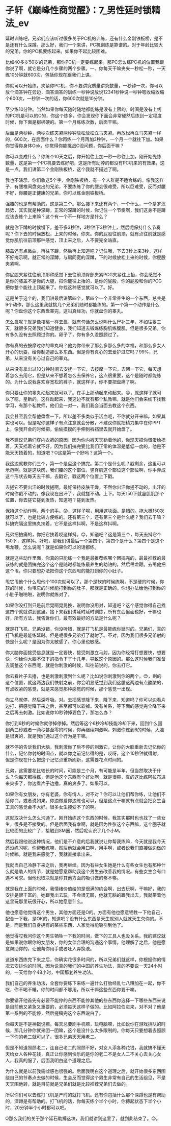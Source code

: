 # 子轩《巅峰性商觉醒》：7_男性延时锁精法_ev

延时训练吧，兄弟们应该听过很多关于PC机的训练，还有什么金刚铁板桥，是不是还有什么深蹲。那么好，我们一个来讲，PC机训练是靠谱的。对于年龄比较大的兄弟，你的PC机要练起来。如果你不起比较困难。

比如40多岁50岁的兄弟，那你PC机一定要练起来。那PC怎么练PC机的位置我跟你说了啊，就它是分几个步骤的两个步骤。一、你每天干嘛夹夹一秒松一秒，一天练10分钟就600次，包括你现在跟我们上课。

你就可以开始练，夹紧你PC机，你不要讲究质量讲究数量，一秒钟一次，你可以放个滴答钟在旁边，滴答滴答的训练一秒钟说放说12341秒钟说一秒钟嗯收缩收缩个600次，一秒钟一次的话，你600次就是10分钟。

至少练10分钟。当然如果你每天随时随地都能练是没有上限的，时间是没有上线的PC机是可以的O的，你这个练多，你会发现你下面会非常硬然后练到一定程度时候，你下面是梆梆硬的。第一个月练练次数，后面干嘛。

后面是两秒钟，两秒次练夹紧两秒钟放松放松立马夹紧。再放松再立马夹紧一样的，600次，在后面什么？你再练一个月再加3秒钟，一个月一个就往下加。如果你觉得你身体Ook，你觉得你能挑战O没问题，你后面干嘛？

你可以变成什么？你练个10天之后，你开始往上加一秒一秒往上加，刚开始先练数量，这是第一个PC机要去练好吧，这是所有助脖的都没有PC机来的有效果，这是一点。我们讲第二个金刚铁板桥，这个我就不描述了啊。

我也不演示，你们收这5个字，金刚铁板桥，有一个人群是不适合练的。像我这样子，有腰椎间盘突出的兄弟，不要练练了你的腰会很难受，所以巨难受，反而对腰不好，你腰是正健康的兄弟，你可以练金刚铁板桥。

强腰的也是有帮助的。这是第二个。那么接下来还有两个，一个什么，一个是罗汉趋势，其实就是种深蹲，正常的深蹲的时候，你记住一个节奏啊，我们这身不是蹲应该去练个上来嘛？这个有一个不一样地方是什么？

就是你下蹲的时候慢下，差不多3秒钟，3秒钟下3秒钟上，然后呢保持什么节奏呢？你下去的时候放松，上来的时候，你夹。你的屁股往前顶，就有点往前就是感觉你肌肌往前顶那种感觉，顶上来之后，人不要完全站直。

膝盖还有点微曲，再往下蹲，然后再上知道吧？记住哦，下去3秒上来3秒，这样不好掩示啊，就正常的深蹲，与肩同宽的深蹲，下的时候放松上来的时候，你屁股夹紧啊。

你屁股夹紧往往前顶那种感觉下去往前顶臀部夹紧PCG夹紧往上抬，你会感觉不是你的膝盖不是你的大腿，把你能往上抬的，是你的屁股，你的屁股和你的PCG把你整个能往上顶起来了。你找这种感觉就可以了。好。

这是关于这个的，我们讲最后讲第四个，第四个一个非常养生的一个东西，总共是9个动作，那么这里我就挑几个兄弟们随时都能练的。第一个第一个动作是什么呢？你盘你这个东西盘睾完，这叫真经功，你就盘你的睾丸。

怎么盘呢？就是像核桃一样去盘，就有句话怎么说叫什么尸补三年，不如往睾三天，就很多兄弟我们知道健身，我们知道去锻炼练胸肌练腹肌，但是很多兄弟，你有多久没有去照顾过你的。卵子了，你有多久没照顾过了。

你有真的去按摩过你的睾丸吗？他为你带来了那么多那么多的幸福，和那么多女人开心的玩耍，给你制造那么多东西。但是你有真心的去爱护过它吗？99%，兄弟，从来没有关心过自己的睾丸。

从来没有拿出过10分钟时间去安抚一下它，去按摩一下它，去团一下它，每天想着怎么去用它，但是从来不想着怎么去保养它，这点很重要，这个是随时都能练的。为什么说我喜欢穿宽松的裤子，就这样子，你不要把盘痛了啊。

你只要让你的睾丸动起来就可以了。在手上那动起来动起来。😊，就这样子就可以了嗯，星新的。这样动起来，我这边不就有那个私教嘛，就是他们会来线下找我学习，有那个私教师，他们会一对一，我们我会当面去教这个东西。

我会甚至我会帮他盘盘一下，所以差不多类似于活血呃，不你就分开来嘛。如果其实也可以。但是呢你这样子有点注意就会分散，不建议你就把精力集中在你PPT上，像我开会的时候把，偷偷摸摸的手伸到裤裆里去就开始盘了。

我不建议兄弟们穿内衣裤的原因，因为你内裤天天勒着他的，你现天把你蛋蛋给捂着，天天捂着它就不好。因为我们搞完要比我们正常的体温是低低一度的，他是不能天天捂着的，知道吧？O这是第一个好吗？这第一个。

我这边就教你们三个，第一个是盘这个搞完。第二个是什么呢？戳剩余，这里可以示范啊。就是这块肉，我们腰的这个部位，竖脊肌这个部位这个部位啊，你手弄成这个形状去每天去干嘛，去戳它，戳这两个位置上下戳。

去搓它不要出汗的时候搓啊，最好保持皮肤干燥，不然你出汗你搓不动的，出汗的时候你戳不动的。像我现在出汗了，我就搓不动。上下。每天150下就竖肌肌那个位置，你去搓它搓到发热，知道吧？搓到发热。

保持这个动作啊，两个的手。😡，这样子唉，用用这块面。是错的。拖大概150次就可以了，也是比较方便练的。还有第三个，还有第三个是什么呢？我们去干嘛？抖搞完隔这里搞丸扶着，它不是这样抖啊，不是这样抖啊。

兄弟把拍痛的，你把它扶着哎这样抖。😊，知道吧？这是第三个，每天去抖它个150下，这样抖。好吧，那我们讲最后一个第四个，第四个是什么？第四个是这个甩龙鞭。怎么说呢？就是如果你可以的话都练。

就是这些动作里面，你真的只能练一个我是最推荐练哪个团搞完的，最最推荐的最该练的就是团搞完这个这个是随时都能练最养生的助铂的，然后甩龙鞭。去甩他把这个甩，你只要想办法把你这个东西甩的能打到你的小肚子。

甩它甩他个什么甩他个100次就可以了。那个是软的时候练啊，不是硬的时候，你软的时候，你甩它的时候能打到你的肚子，那就是正确的。你想办法给他打到你的小肚子啪啪啪，说明你就练对了。

如果你没打到只是前后晃啊晃晃换，说明你没用对，知道吧？这个感觉你得自己找这四个就就讲到这里。接下来我们讲延时延时训练，所有东西里面也好，干嘛也好，所有方法，我告诉你们，最有效最好的方法是什么呢？

就是打飞机，兄弟没错，你没听错，就是打飞机是最能练你延时的。兄弟们，真的打飞机是最能练延时。但是呢很多兄弟打了就射了。不对，因为我们很多兄弟射的快是什么呢？是因为你太敏感了。你心里也敏感。

你大脑你面接受信息就是一定要快，接受刺激立马射，因为你经常打想要快，想要快，你给你大脑不仅下的指令下了十几年，导致这个原因的。那么这时候我们准备去调整这个东西呢，就是你刺激的时候，叫往前说的，你去打它。

你去看片子去撸，也是刺激刺激到什么呢？比如说你刺激到你的两个。😊，剩的这个位置，就这两边我们快射之前，你会明显感觉到我们这腰这两边有点酸酸的，有点收紧的感觉，就是来感觉那种感觉的时候，那个感觉一出现。

你立马就停，然后深呼吸。对。去把感觉降下来，降下来，知道吗？你可以边看片边打，把感觉降下来之后，甚至都可以软掉。没有关系，等下面的感觉完全降下来之后再去刺激。比如说你10秒钟掉要色了，那怎么办？

你打到6秒的时候你就停掉停掉。然后等这个6秒冷却技能冷却下来，回到什么回到两三秒或者一两秒甚至零的时候，你再继续刺激啊，刺激你练到6的时候，大脑是很爽的，就是我们通过这个行为是干嘛。

就不停的告诉我们大脑，我刺激你了后不停的刺激它，让你的大脑重新去记忆你的什么，记忆你射的时间点，就以你之前记忆得的是，哎呀，这个10秒钟就得射，但是你现在什么把这个记忆点重新刷新，这需要花点时间的。

兄弟，这需要花比较长的时间，可能是三个月，有可能是半年，但当然取决于什么？你每天都得练，但是他这个东西有个好处啊，就是很爽，真的这比练阿拉布进来爽多了，你边看片子边撸，真的爽多了。如果可以。

如果你有女朋友，你有老婆，你有情人，对不对？你可以让他们帮你练，让他们不给你口，或者说如果。你边做爱你边练也可以，但是这点干嘛就有点就会把女生当工具的感觉会不大好。很多女生接受不了的啊。

这就取决什么怎么沟通了。刚开始练这个东西的时候，我其实那时也也找了一些女生，很多是不接受的。但是后面我有幸啊，就是因为性张这个东西嘛，这个圈子就比较面的比较广了，接触到SM圈，然后呢认识了几个小M。

然后我跟他说这种情况，他们是不介意的后我就说让你帮我练嘛，今天就是我今天还没练习呢，你帮我练嘛，然后他就会用口啊，用手啊，或者说我们直接做边做的时候嘛，就是我来感觉了，我就直接拿出来。

我就当自己冷静下来之后，我再继续。因为有些女生她是什么有些女生也有那种什么就是助人的情节，就是她愿意帮助我这个男生去改善我的情况。有些女生会有口遇不可求。但他也取决就是你其他方面的吸引做的够不够。

就是我在上面的时候，我情绪价值给的是很满的约会啊，出去玩啊，干嘛好，我的安排是很丰富的。她跟我出去玩，不会很无聊，他就无脑的跟我出去，我就带着他这里玩那里玩很开心，所以她愿意什么。

他也愿意他觉得这个男生，其他方面还是O的。方面有他也愿意牺牲一下他自己，配合一下我，是OK的，知道吧？没有什么东西是天生就别人就就天生欠你的。不是，而是我们自身拥有的某些东西，人家觉得能吸引到他了。

他觉得哎我问你这个男生牺牲一下我的时间，做下的工具人也没关系。我的建议就是如果说你跟你的女朋友，你的女伴合理的沟通这个事情。他理解了之后，他是愿意帮助你的，让他帮你用手或者吐人弄换液。

这道东西练完下来之后，你确实花很多时间的，所以兄弟们就这样，你根据你的情况去安排你的时间。因为说真的我们的中国的养生功法，真的不要说一天24小时的，一天给你个48小时，中国那套养生功法。

我们自己的养生功法，全套你要练下来练一遍什么打胎经乱七八糟加在一起，你不吃，你不喝不睡，你的时间都不够用，所以干嘛这些东西你要干嘛。

你要错开他首先有必要不能停的东西不能停其他的些东西你选择一下哪些东西来说是目前他又紧急又重要的，必须每天这样子做的。比如阿拉伯进来，对不对？他是第一系列的不能停，然后搓稿完这个东西说白了。

你每天是不是神戳说嘛。每天总要刷手机嘛，玩电脑嘛，比如说你在游戏排队的时候，那几分钟你就来团一团嘛，这个是没什么太多限制的。你每天只要想着去照顾一下你的老二就可以了。很多兄弟天天用老二。

但是不知道照顾老二，连自己老二的照顾不好，对女人添各种花钱，我就搞不懂天天给女人各种花钱，真正让你感到快乐的是你的老二不是女人二不关心去关心女人，我真的服了，后面我明白这个道理之后。

为什么就是以前我需嘘感也很强的。后面我明白这个道理之后，就开始很多东西围绕自己的节奏点去做的时候，生会反而觉得这个男生非常有自己的生活组见，不是天天围他转，就是目前就是兄弟们就是比较推荐兄弟们去做的。

所以你们可以去练打飞机是严时的就打飞机。还有你包括什么那个深蹲也是有帮助的，深蹲是有帮助的。打飞机的话，你每天练个半个小时，你搏起状态下半个小时，20分钟半个小时都可以吧。

O那么我们的关于那个延石助搏这块，我们就讲到这里了，就到此结束了。😊。